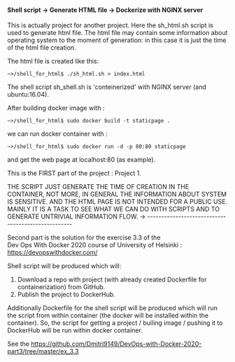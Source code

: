 #### Shell script -> Generate HTML file -> Dockerize with NGINX server

This is actually project for another project. 
Here the sh_html.sh script is used to generate html file. 
The html file may contain some information about 
operating system to the moment of generation: in this case it is just the time of the html file creation. 

The html file is created like this:   

```~>/shell_for_html$ ./sh_html.sh > index.html```

The shell script sh_shell.sh is 'conteinerized' with NGINX server 
(and ubuntu:16.04). 

After building docker image with :  

```~>/shell_for_html$ sudo docker build -t staticpage . ```  

we can run docker container with :   

``` ~>/shell_for_html$ sudo docker run -d -p 80:80 staticpage ```  

and get the web page at localhost:80 (as example).

This is the FIRST part of the project : Project 1.

THE SCRIPT JUST GENERATE THE TIME OF CREATION IN THE CONTAINER, 
NOT MORE, IN GENERAL THE INFORMATION ABOUT SYSTEM IS SENSITIVE. 
AND THE HTML PAGE IS NOT INTENDED FOR A PUBLIC USE. 
MAINLY IT IS A TASK TO SEE WHAT WE CAN DO WITH SCRIPTS AND TO GENERATE UNTRIVIAL INFORMATION FLOW.
-> ---------------------------------------------------

Second part is the solution for the exercise 3.3 of the  
Dev Ops With Docker 2020 course of University of Helsinki :   
https://devopswithdocker.com/

Shell script will be produced which will:
1. Download a repo with project (with already created Dockerfile for containerization) from GitHub.
2. Publish the project to DockerHub.

Additionally Dockerfile for the shell script will be produced which will run the script from within container (the docker will be installed within the container). So, the script for getting a project / builing image / pushing it to DockerHub will be run within docker container. 

See the https://github.com/Dmitri9149/DevOps-with-Docker-2020-part3/tree/master/ex_3.3


